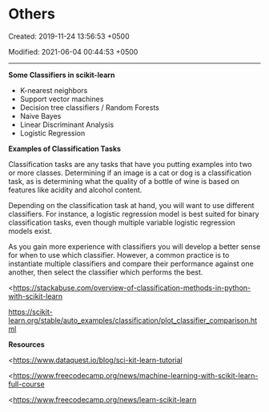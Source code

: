 # Others

Created: 2019-11-24 13:56:53 +0500

Modified: 2021-06-04 00:44:53 +0500

---

**Some Classifiers in scikit-learn**
-   K-nearest neighbors
-   Support vector machines
-   Decision tree classifiers / Random Forests
-   Naive Bayes
-   Linear Discriminant Analysis
-   Logistic Regression



**Examples of Classification Tasks**

Classification tasks are any tasks that have you putting examples into two or more classes. Determining if an image is a cat or dog is a classification task, as is determining what the quality of a bottle of wine is based on features like acidity and alcohol content.



Depending on the classification task at hand, you will want to use different classifiers. For instance, a logistic regression model is best suited for binary classification tasks, even though multiple variable logistic regression models exist.



As you gain more experience with classifiers you will develop a better sense for when to use which classifier. However, a common practice is to instantiate multiple classifiers and compare their performance against one another, then select the classifier which performs the best.



<https://stackabuse.com/overview-of-classification-methods-in-python-with-scikit-learn

<https://scikit-learn.org/stable/auto_examples/classification/plot_classifier_comparison.html>



**Resources**

<https://www.dataquest.io/blog/sci-kit-learn-tutorial



<https://www.freecodecamp.org/news/machine-learning-with-scikit-learn-full-course

<https://www.freecodecamp.org/news/learn-scikit-learn


